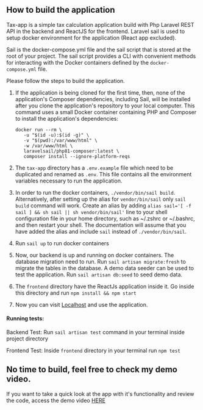 

## How to build the application


Tax-app is a simple tax calculation application build with Php Laravel REST API in the backend and ReactJS for the frontend.
Laravel sail is used to setup docker environment for the application (React app excluded).

Sail is the docker-compose.yml file and the sail script that is stored at the root of your project. The sail script provides a CLI with convenient methods for interacting with the Docker containers defined by the `docker-compose.yml` file.

Please follow the steps to build the application.

 1. If the application is being cloned for the first time, then, none of the application's Composer dependencies, including Sail, will be installed after you clone the application's repository to your local computer. This command uses a small Docker container containing PHP and Composer to install the application's dependencies:  
    ```
    docker run --rm \
       -u "$(id -u):$(id -g)" \
       -v "$(pwd):/var/www/html" \
       -w /var/www/html \
       laravelsail/php81-composer:latest \
       composer install --ignore-platform-reqs
    ```
 2. The `tax-app` directory has a `.env.example` file which need to be duplicated and renamed as `.env`. This file contains all the environment variables necessary to run the application.

 3. In order to run the docker containers, `./vendor/bin/sail build`. Alternatively, after setting up the alias for `vendor/bin/sail` only `sail build` command will work. 
 Create an alias by adding `alias sail='[ -f sail ] && sh sail || sh vendor/bin/sail'` line to your shell configuration file in your home directory, such as ~/.zshrc or ~/.bashrc, and then restart your shell. The documentation will assume that you have added the alias and include `sail` instead of `./vendor/bin/sail`.

 4. Run `sail up` to run docker containers

 5. Now, our backend is up and running on docker containers. The database migration need to run. Run `sail artisan migrate:fresh` to migrate the tables in the database. A demo data seeder can be used to test the application. Run `sail artisan db:seed` to seed demo data.
 6. The `frontend` directory have the ReactJs application inside it. Go inside this directory and run `npm install && npm start`
 
 4. Now you can visit [Localhost](http://localhost:3000) and use the application.

#### Running tests:
Backend Test: Run `sail artisan test` command in your terminal inside project directory

Frontend Test: Inside `frontend` directory in your terminal run `npm test`



 ## No time to build, feel free to check my demo video.

 If you want to take a quick look at the app with it's functionality and review the code, access the demo video [HERE](https://youtube.com)
 

 


